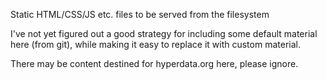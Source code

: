 
Static HTML/CSS/JS etc. files to be served from the filesystem

I've not yet figured out a good strategy for including some default material here (from git), while making it easy to replace it with custom material.

There may be content destined for hyperdata.org here, please ignore.

